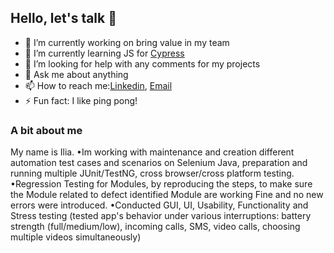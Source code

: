 ## Hello, let's talk 👋



- 🔭 I’m currently working on bring value in my team  
- 🌱 I’m currently learning JS for [Cypress](https://www.npmjs.com/package/cypress-downloadfile)
- 🤔 I’m looking for help with any comments for my projects 
- 💬 Ask me about anything
- 📫 How to reach me:[Linkedin](https://www.linkedin.com/in/ilia-pavlov-ny34722/), [Email](iliapavlov314@gmail.com)
- ⚡ Fun fact: I like ping pong!


### A bit about me
My name is Ilia. 
    •Im working with maintenance and creation different automation test cases and scenarios on Selenium Java, preparation and running multiple JUnit/TestNG, cross browser/cross platform  testing.  
    •Regression Testing for Modules, by reproducing the steps, to make sure the Module related to defect identified Module are working Fine and no new errors were introduced.
     •Conducted GUI, UI, Usability, Functionality and Stress testing (tested app's behavior under various interruptions: battery strength (full/medium/low), incoming calls, SMS, video calls, choosing multiple videos simultaneously)

 <br/> <dd> 
